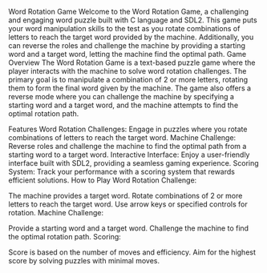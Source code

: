 
Word Rotation Game
Welcome to the Word Rotation Game, a challenging and engaging word puzzle built with C language and SDL2. This game puts your word manipulation skills to the test as you rotate combinations of letters to reach the target word provided by the machine. Additionally, you can reverse the roles and challenge the machine by providing a starting word and a target word, letting the machine find the optimal path.
Game Overview
The Word Rotation Game is a text-based puzzle game where the player interacts with the machine to solve word rotation challenges. The primary goal is to manipulate a combination of 2 or more letters, rotating them to form the final word given by the machine. The game also offers a reverse mode where you can challenge the machine by specifying a starting word and a target word, and the machine attempts to find the optimal rotation path.

Features
Word Rotation Challenges: Engage in puzzles where you rotate combinations of letters to reach the target word.
Machine Challenge: Reverse roles and challenge the machine to find the optimal path from a starting word to a target word.
Interactive Interface: Enjoy a user-friendly interface built with SDL2, providing a seamless gaming experience.
Scoring System: Track your performance with a scoring system that rewards efficient solutions.
How to Play
Word Rotation Challenge:

The machine provides a target word.
Rotate combinations of 2 or more letters to reach the target word.
Use arrow keys or specified controls for rotation.
Machine Challenge:

Provide a starting word and a target word.
Challenge the machine to find the optimal rotation path.
Scoring:

Score is based on the number of moves and efficiency.
Aim for the highest score by solving puzzles with minimal moves.
